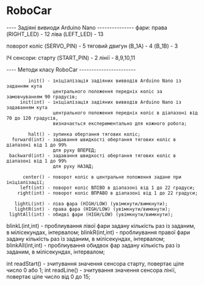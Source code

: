 ﻿# RoboCar

---- Задіяні вивиоди Arduino Nano ---------------
 фари:
     права (RIGHT_LED)     - 12
     ліва (LEFT_LED)       - 13

 поворот коліс (SERVO_PIN) - 5
 тяговий двигун (B_1A)     - 4
                (B_1B)     - 3

 ІЧ сенсори:
        старту (START_PIN) - 2
        лінії              - 8,9,10,11

---- Методи класу RoboCar -----------------------

            init() - ініціалізація задіяних вивводів Arduino Nano із заданням кута
                     центрального положення передніх коліс за замовчуванням 90 градусів;
         init(int) - ініціалізація задіяних вивводів Arduino Nano із задаванням кута
                     центрального положення передніх коліс в діапазоні від 70 до 120 градусів,
                     визначається експериментально для кожного робота;

            halt() - зупинка обертання тягових коліс;
      forward(int) - задавання швидкості обертання тягових коліс в діапазоні від 1 до 99%
                     для руху ВПЕРЕД;
     backward(int) - задавання швидкості обертання тягових коліс в діапазоні від 1 до 99%
                     для руху НАЗАД;

          center() - поворот коліс в центральне положення задане при ініціалізації;
         left(int) - поворот коліс ВЛІВО в діапазоні від 1 до 22 градуси;
        right(int) - поворот коліс ВПРАВО в діапазоні від 1 до 22 градуси;

       lightL(int) - ліва фара (HIGH/LOW) (увімкнути/вимкнути);
       lightR(int) - права фара (HIGH/LOW) (увімкнути/вимкнути);
     lightAll(int) - обидві фари (HIGH/LOW) (увімкнути/вимкнути);
   blinkL(int,int) - проблиування лівої фари задану кількість раз із заданим, в мілісекундах, інтервалом;
   blinkR(int,int) - проблиування правої фари задану кількість раз із заданим, в мілісекундах, інтервалом;
 blinkAll(int,int) - проблиування обидвох фар задану кількість раз із заданим, в мілісекундах, інтервалом;

   int readStart() - зчитування значення сенсора старту, повертає ціле число 0 або 1;
    int readLine() - зчитування значення сенсора лінії, повертає ціле число від 0 до 15;

